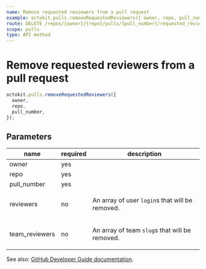 ```yaml
---
name: Remove requested reviewers from a pull request
example: octokit.pulls.removeRequestedReviewers({ owner, repo, pull_number })
route: DELETE /repos/{owner}/{repo}/pulls/{pull_number}/requested_reviewers
scope: pulls
type: API method
---
```


# Remove requested reviewers from a pull request

```js
octokit.pulls.removeRequestedReviewers({
  owner,
  repo,
  pull_number,
});
```

## Parameters

<table>
  <thead>
    <tr>
      <th>name</th>
      <th>required</th>
      <th>description</th>
    </tr>
  </thead>
  <tbody>
    <tr><td>owner</td><td>yes</td><td>

</td></tr>
<tr><td>repo</td><td>yes</td><td>

</td></tr>
<tr><td>pull_number</td><td>yes</td><td>

</td></tr>
<tr><td>reviewers</td><td>no</td><td>

An array of user `login`s that will be removed.

</td></tr>
<tr><td>team_reviewers</td><td>no</td><td>

An array of team `slug`s that will be removed.

</td></tr>
  </tbody>
</table>

See also: [GitHub Developer Guide documentation](https://developer.github.com/v3/pulls/review_requests/#remove-requested-reviewers-from-a-pull-request).
